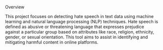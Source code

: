 Overview

This project focuses on detecting hate speech in text data using machine learning and natural language processing (NLP) techniques.
Hate speech is defined as abusive or threatening language that expresses prejudice against a particular group based on attributes like race, religion, ethnicity, gender, or sexual orientation. 
This tool aims to assist in identifying and mitigating harmful content in online platforms.
